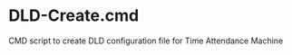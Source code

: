 DLD-Create.cmd
==============

CMD script to create DLD configuration file for Time Attendance Machine